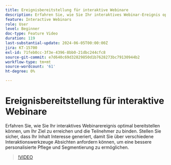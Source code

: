 ```yaml
---
title: Ereignisbereitstellung für interaktive Webinare
description: Erfahren Sie, wie Sie Ihr interaktives Webinar-Ereignis optimal bereitstellen.
feature: Interactive Webinars
role: User
level: Beginner
doc-type: Feature Video
duration: 119
last-substantial-update: 2024-06-05T00:00:00Z
jira: KT-15700
exl-id: 71feb0cc-3f3e-4396-8bb0-21dbc244cfc8
source-git-commit: e7d640c69d32829850d1b7628273bc79130944b2
workflow-type: tm+mt
source-wordcount: '61'
ht-degree: 0%

---
```


# Ereignisbereitstellung für interaktive Webinare

Erfahren Sie, wie Sie Ihr interaktives Webinarereignis optimal bereitstellen können, um Ihr Ziel zu erreichen und die Teilnehmer zu binden. Stellen Sie sicher, dass Ihr Inhalt Interesse generiert, damit Sie über verschiedene Interaktionswerkzeuge Absichten anfordern können, um eine bessere personalisierte Pflege und Segmentierung zu ermöglichen.

>[!VIDEO](https://video.tv.adobe.com/v/3429638/?learn=on)
